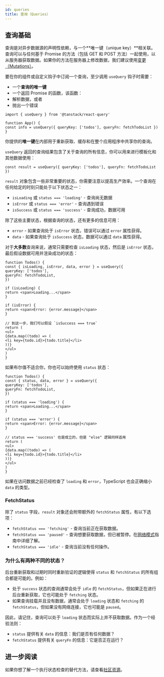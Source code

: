 ```yaml
---
id: queries
title: 查询（Queries）
---
```


## 查询基础

查询是对异步数据源的声明性依赖，与一个**唯一键（unique key）**相关联。查询可以与任何基于 Promise 的方法（包括 GET 和 POST 方法）一起使用，以从服务器获取数据。如果你的方法在服务器上修改数据，我们建议使用[变更（Mutations）](../guides/mutations)。

要在你的组件或自定义钩子中订阅一个查询，至少调用 `useQuery` 钩子时需要：

- 一个**查询的唯一键**
- 一个返回 Promise 的函数，该函数：
- 解析数据，或者
- 抛出一个错误

[//]: # 'Example'

```tsx
import { useQuery } from '@tanstack/react-query'

function App() {
const info = useQuery({ queryKey: ['todos'], queryFn: fetchTodoList })
}
```

[//]: # 'Example'

你提供的**唯一键**在内部用于重新获取、缓存和在整个应用程序中共享你的查询。

`useQuery` 返回的查询结果包含了关于查询的所有信息，你可以用来进行模板化和其他数据使用：

[//]: # 'Example2'

```tsx
const result = useQuery({ queryKey: ['todos'], queryFn: fetchTodoList })
```

[//]: # 'Example2'

`result` 对象包含一些非常重要的状态，你需要注意以提高生产效率。一个查询在任何给定的时刻只能处于以下状态之一：

- `isLoading` 或 `status === 'loading'` - 查询尚无数据
- `isError` 或 `status === 'error'` - 查询遇到错误
- `isSuccess` 或 `status === 'success'` - 查询成功，数据可用

除了这些主要状态，根据查询的状态，还有更多的信息可用：

- `error` - 如果查询处于 `isError` 状态，错误可以通过 `error` 属性获得。
- `data` - 如果查询处于 `isSuccess` 状态，数据可以通过 `data` 属性获得。

对于**大多数**查询来说，通常只需要检查 `isLoading` 状态，然后是 `isError` 状态，最后假设数据可用并渲染成功的状态：

[//]: # 'Example3'

```tsx
function Todos() {
const { isLoading, isError, data, error } = useQuery({
queryKey: ['todos'],
queryFn: fetchTodoList,
})

if (isLoading) {
return <span>Loading...</span>
}

if (isError) {
return <span>Error: {error.message}</span>
}

// 到这一步，我们可以假设 `isSuccess === true`
return (
<ul>
{data.map((todo) => (
<li key={todo.id}>{todo.title}</li>
))}
</ul>
)
}
```

[//]: # 'Example3'

如果布尔值不适合你，你也可以始终使用 `status` 状态：

[//]: # 'Example4'

```tsx
function Todos() {
const { status, data, error } = useQuery({
queryKey: ['todos'],
queryFn: fetchTodoList,
})

if (status === 'loading') {
return <span>Loading...</span>
}

if (status === 'error') {
return <span>Error: {error.message}</span>
}

// status === 'success' 也是成立的，但是 "else" 逻辑同样适用
return (
<ul>
{data.map((todo) => (
<li key={todo.id}>{todo.title}</li>
))}
</ul>
)
}
```

[//]: # 'Example4'

如果在访问数据之前已经检查了 `loading` 和 `error`，TypeScript 也会正确缩小 `data` 的类型。

### FetchStatus

除了 `status` 字段，`result` 对象还会附带额外的 `fetchStatus` 属性，有以下选项：

- `fetchStatus === 'fetching'` - 查询当前正在获取数据。
- `fetchStatus === 'paused'` - 查询想要获取数据，但已被暂停。在[网络模式](../guides/network-mode)指南中详细了解。
- `fetchStatus === 'idle'` - 查询当前没有任何操作。

### 为什么有两种不同的状态？

后台重新获取和过期时同时重新验证的逻辑使得 `status` 和 `fetchStatus` 的所有组合都是可能的。例如：

- 处于 `success` 状态的查询通常会处于 `idle` 的 `fetchStatus`，但如果正在进行后台重新获取，它也可能处于 `fetching` 状态。
- 如果查询挂载并且没有数据，通常会处于 `loading` 状态和 `fetching` 的 `fetchStatus`，但如果没有网络连接，它也可能是 `paused`。

因此，请记住，查询可以处于 `loading` 状态而实际上并不获取数据。作为一个经验法则：

- `status` 提供有关 `data` 的信息：我们是否有任何数据？
- `fetchStatus` 提供有关 `queryFn` 的信息：它是否正在运行？

[//]: # 'Materials'

## 进一步阅读

如果你想了解一个执行状态检查的替代方法，请查看[社区资源](../community/tkdodos-blog#4-status-checks-in-react-query)。

[//]: # 'Materials'

